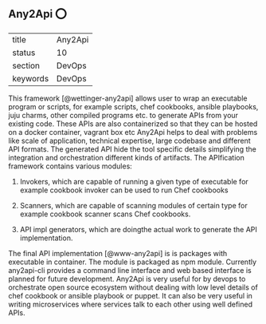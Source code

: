 ## Any2Api :o:


|          |             |
| -------- | ----------- |
| title    | Any2Api     | 
| status   | 10          |
| section  | DevOps      |
| keywords | DevOps      |



This framework [@wettinger-any2api] allows user to wrap an
executable program or scripts, for example scripts, chef cookbooks,
ansible playbooks, juju charms, other compiled programs etc. to
generate APIs from your existing code.  These APIs are also
containerized so that they can be hosted on a docker container,
vagrant box etc Any2Api helps to deal with problems like scale of
application, technical expertise, large codebase and different API
formats. The generated API hide the tool specific details simplifying
the integration and orchestration different kinds of artifacts. The
APIfication framework contains various modules:

1. Invokers, which are capable of running a given type of
   executable for example cookbook invoker can be used to run Chef
   cookbooks

2. Scanners, which are capable of scanning modules of certain type for
   example cookbook scanner scans Chef cookbooks.

3. API impl generators, which are doingthe actual work to
   generate the API implementation.

The final API implementation [@www-any2api] is is packages with
executable in container.  The module is packaged as npm
module. Currently any2api-cli provides a command line interface and
web based interface is planned for future development. Any2Api is very
useful for by devops to orchestrate open source ecosystem without
dealing with low level details of chef cookbook or ansible playbook or
puppet. It can also be very useful in writing microservices where
services talk to each other using well defined APIs.



